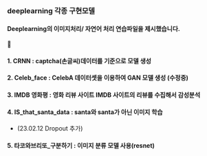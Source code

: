 ### deeplearning 각종 구현모델

#### Deeplearning의 이미지처리/ 자연어 처리 연습파일을 제시했습니다.
🚚

#### 1. CRNN : captcha(손글씨)데이터를 기준으로 모델 생성
#### 2. Celeb_face : CelebA 데이터셋을 이용하여 GAN 모델 생성 (수정중)
#### 3. IMDB 영화평 : 영화 리뷰 사이트 IMDB 사이트의 리뷰를 수집해서 감성분석
#### 4. IS_that_santa_data : santa와 santa가 아닌 이미지 학습 
  - (23.02.12 Dropout 추가)
#### 5. 타코와브리또_구분하기 : 이미지 분류 모델 사용(resnet)
